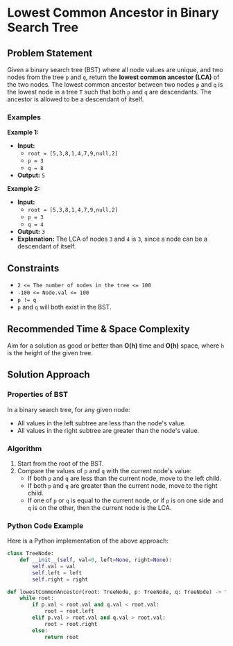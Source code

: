 # Lowest Common Ancestor in Binary Search Tree

## Problem Statement

Given a binary search tree (BST) where all node values are unique, and two nodes from the tree `p` and `q`, return the **lowest common ancestor (LCA)** of the two nodes. The lowest common ancestor between two nodes `p` and `q` is the lowest node in a tree `T` such that both `p` and `q` are descendants. The ancestor is allowed to be a descendant of itself.

### Examples

**Example 1:**

- **Input:** 
  - `root = [5,3,8,1,4,7,9,null,2]`
  - `p = 3`
  - `q = 8`
- **Output:** `5`

**Example 2:**

- **Input:** 
  - `root = [5,3,8,1,4,7,9,null,2]`
  - `p = 3`
  - `q = 4`
- **Output:** `3`
- **Explanation:** The LCA of nodes `3` and `4` is `3`, since a node can be a descendant of itself.

## Constraints

- `2 <= The number of nodes in the tree <= 100`
- `-100 <= Node.val <= 100`
- `p != q`
- `p` and `q` will both exist in the BST.

## Recommended Time & Space Complexity

Aim for a solution as good or better than **O(h)** time and **O(h)** space, where `h` is the height of the given tree.

## Solution Approach

### Properties of BST

In a binary search tree, for any given node:
- All values in the left subtree are less than the node's value.
- All values in the right subtree are greater than the node's value.

### Algorithm

1. Start from the root of the BST.
2. Compare the values of `p` and `q` with the current node's value:
   - If both `p` and `q` are less than the current node, move to the left child.
   - If both `p` and `q` are greater than the current node, move to the right child.
   - If one of `p` or `q` is equal to the current node, or if `p` is on one side and `q` is on the other, then the current node is the LCA.

### Python Code Example

Here is a Python implementation of the above approach:

```python
class TreeNode:
    def __init__(self, val=0, left=None, right=None):
        self.val = val
        self.left = left
        self.right = right

def lowestCommonAncestor(root: TreeNode, p: TreeNode, q: TreeNode) -> TreeNode:
    while root:
        if p.val < root.val and q.val < root.val:
            root = root.left
        elif p.val > root.val and q.val > root.val:
            root = root.right
        else:
            return root
